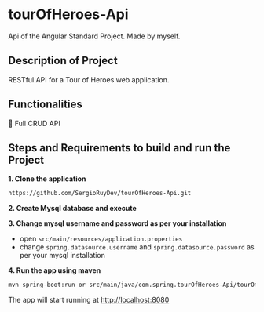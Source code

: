 # tourOfHeroes-Api
Api of the Angular Standard Project. Made by myself.

## Description of Project

RESTful API for a Tour of Heroes web application. 

## Functionalities

:bell: Full CRUD API

## Steps and Requirements to build and run the Project

**1. Clone the application**
```bash
https://github.com/SergioRuyDev/tourOfHeroes-Api.git
```

**2. Create Mysql database and execute**

**3. Change mysql username and password as per your installation**

+ open `src/main/resources/application.properties`
+ change `spring.datasource.username` and `spring.datasource.password` as per your mysql installation

**4. Run the app using maven**

```bash
mvn spring-boot:run or src/main/java/com.spring.tourOfHeroes-Api/tourOfHeroes-Api:run
```
The app will start running at <http://localhost:8080>
